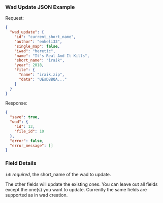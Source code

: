 ### Wad Update JSON Example
Request:
```json
{
  "wad_update": {
    "id": "current_short_name",
    "author": "enkeli33",
    "single_map": false,
    "iwad": "heretic",
    "name": "It's Real And It Kills",
    "short_name": "iraik",
    "year": 2018,
    "file": {
      "name": "iraik.zip",
      "data": "UEsDBBQA..."
    }
  }
}

```

Response:
```json
{
  "save": true,
  "wad": {
    "id": 13,
    "file_id": 10
  },
  "error": false,
  "error_message": []
}
```

### Field Details
`id`: *required*, the short_name of the wad to update.

The other fields will update the existing ones. You can leave out all fields except the one(s) you want to update. Currently the same fields are supported as in wad creation.
